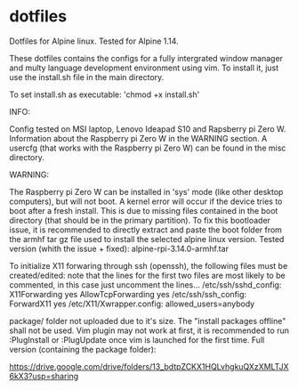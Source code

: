 # dotfiles

Dotfiles for Alpine linux.
Tested for Alpine 1.14.

These dotfiles contains the configs for a fully intergrated window manager and multy language development environment using vim.
To install it, just use the install.sh file in the main directory.

To set install.sh as executable:
'chmod +x install.sh'

INFO:

Config tested on MSI laptop, Lenovo Ideapad S10 and Rapsberry pi Zero W.
Information about the Raspberry pi Zero W in the WARNING section.
A usercfg (that works with the Raspberry pi Zero W) can be found in the misc directory.

WARNING:

The Raspberry pi Zero W can be installed in 'sys' mode (like other desktop computers), but will not boot.
A kernel error will occur if the device tries to boot after a fresh install.
This is due to missing files contained in the boot directory (that should be in the primary partition).
To fix this bootloader issue, it is recommended to directly extract and paste the boot folder from the armhf tar gz file
used to install the selected alpine linux version.
Tested version (whith the issue + fixed): alpine-rpi-3.14.0-armhf.tar

To initialize X11 forwaring through ssh (openssh), the following files must be created/edited:
note that the lines for the first two files are most likely to be commented, in this case just uncomment the lines...
/etc/ssh/sshd_config:      X11Forwarding yes  AllowTcpForwarding yes
/etc/ssh/ssh_config:       ForwardX11 yes
/etc/X11/Xwrapper.config:  allowed_users=anybody

package/ folder not uploaded due to it's size. The "install packages offline" shall not be used.
Vim plugin may not work at first, it is recommended to run :PlugInstall or :PlugUpdate once vim is launched for the first time.
Full version (containing the package folder):

https://drive.google.com/drive/folders/13_bdtpZCKX1HQLvhgkuQXzXMLTJX6kX3?usp=sharing
